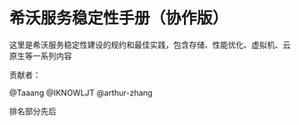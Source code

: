 # 希沃服务稳定性手册（协作版）

这里是希沃服务稳定性建设的规约和最佳实践，包含存储、性能优化、虚拟机、云原生等一系列内容

贡献者：

@Taaang
@IKNOWLJT
@arthur-zhang

排名部分先后
